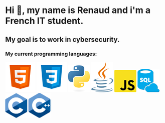 # Hi 👋, my name is Renaud and i'm a French IT student.

## My goal is to work in cybersecurity.

### My current programming languages:

![html](html.png)
![css](css.png)
<img src="python.png" alt="python" width="70"/>
<img src="java.png" alt="java" width="70">
<img src="javascript.png" alt="JS" width="70">
<img src="SQL.png" alt="SQL" width="70">
<img src="C.svg" alt="C" width="70">
<img src="C++.svg" alt="C++" width="70">
